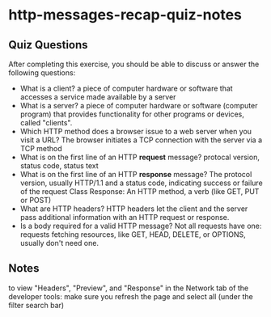 # http-messages-recap-quiz-notes

## Quiz Questions

After completing this exercise, you should be able to discuss or answer the following questions:

- What is a client?
  a piece of computer hardware or software that accesses a service made available by a server
- What is a server?
  a piece of computer hardware or software (computer program) that provides functionality for other programs or devices, called "clients".
- Which HTTP method does a browser issue to a web server when you visit a URL?
  The browser initiates a TCP connection with the server via a TCP method
- What is on the first line of an HTTP **request** message?
  protocal version, status code, status text
- What is on the first line of an HTTP **response** message?
  The protocol version, usually HTTP/1.1 and a status code, indicating success or failure of the request
  Class Response: An HTTP method, a verb (like GET, PUT or POST)
- What are HTTP headers?
  HTTP headers let the client and the server pass additional information with an HTTP request or response.
- Is a body required for a valid HTTP message?
  Not all requests have one: requests fetching resources, like GET, HEAD, DELETE, or OPTIONS, usually don't need one.

## Notes

to view "Headers", "Preview", and "Response" in the Network tab of the developer tools:
make sure you refresh the page and select all (under the filter search bar)
